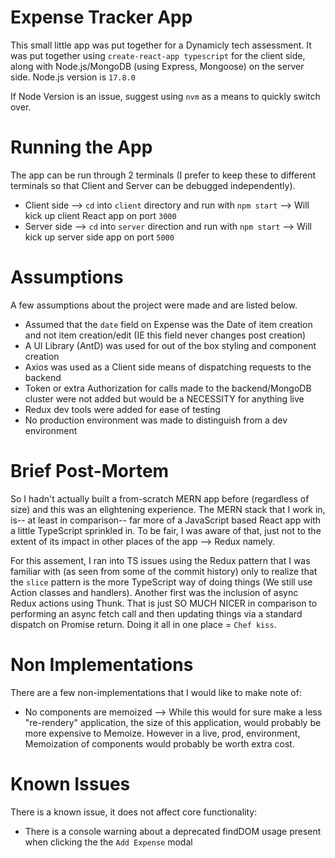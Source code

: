 # Expense Tracker App
This small little app was put together for a Dynamicly tech assessment. It was put together using `create-react-app typescript` for the client side, along with Node.js/MongoDB (using Express, Mongoose) on the server side. Node.js version is `17.8.0`

If Node Version is an issue, suggest using `nvm` as a means to quickly switch over.

# Running the App
The app can be run through 2 terminals (I prefer to keep these to different terminals so that Client and Server can be debugged independently).
- Client side --> `cd` into `client` directory and run with `npm start` --> Will kick up client React app on port `3000`
- Server side --> `cd` into `server` direction and run with `npm start` --> Will kick up server side app on port `5000`

# Assumptions
A few assumptions about the project were made and are listed below.
- Assumed that the `date` field on Expense was the Date of item creation and not item creation/edit (IE this field never changes post creation)
- A UI Library (AntD) was used for out of the box styling and component creation
- Axios was used as a Client side means of dispatching requests to the backend
- Token or extra Authorization for calls made to the backend/MongoDB cluster were not added but would be a NECESSITY for anything live
- Redux dev tools were added for ease of testing
- No production environment was made to distinguish from a dev environment

# Brief Post-Mortem
So I hadn't actually built a from-scratch MERN app before (regardless of size) and this was an elightening experience. The MERN stack that I work in, is-- at least in comparison-- far more of a JavaScript based React app with a little TypeScript sprinkled in. To be fair, I was aware of that, just not to the extent of its impact in other places of the app --> Redux namely.

For this assement, I ran into TS issues using the Redux pattern that I was familiar with (as seen from some of the commit history) only to realize that the `slice` pattern is the more TypeScript way of doing things (We still use Action classes and handlers). Another first was the inclusion of async Redux actions using Thunk. That is just SO MUCH NICER in comparison to performing an async fetch call and then updating things via a standard dispatch on Promise return. Doing it all in one place = `Chef kiss`.

# Non Implementations
There are a few non-implementations that I would like to make note of:
- No components are memoized --> While this would for sure make a less "re-rendery" application, the size of this application, would probably be more expensive to Memoize. However in a live, prod, environment, Memoization of components would probably be worth extra cost. 

# Known Issues
There is a known issue, it does not affect core functionality:
- There is a console warning about a deprecated findDOM usage present when clicking the the `Add Expense` modal